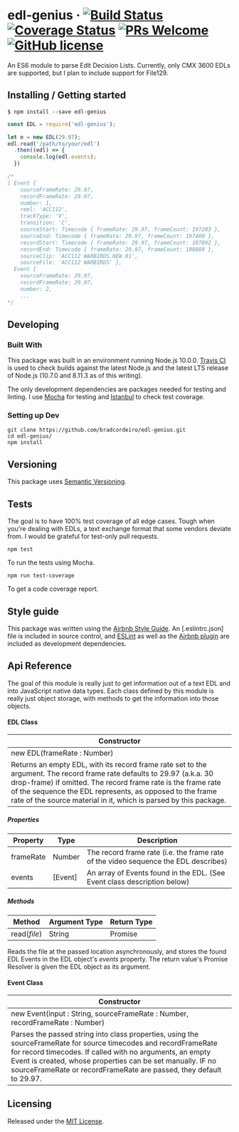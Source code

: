 # edl-genius &middot; [![Build Status](https://img.shields.io/travis/npm/npm/latest.svg?style=flat-square)](https://travis-ci.org/bradcordeiro/edl-genius) [![Coverage Status](https://coveralls.io/repos/github/bradcordeiro/edl-genius/badge.svg?branch=master)](https://coveralls.io/github/bradcordeiro/edl-genius?branch=master) [![PRs Welcome](https://img.shields.io/badge/PRs-welcome-brightgreen.svg?style=flat-square)](http://makeapullrequest.com) [![GitHub license](https://img.shields.io/badge/license-MIT-blue.svg?style=flat-square)](https://github.com/your/your-project/blob/master/LICENSE)

An ES6 module to parse Edit Decision Lists. Currently, only CMX 3600 EDLs are supported, but I plan to include support for File129.

## Installing / Getting started

  ```shell
  $ npm install --save edl-genius
  ```

  ```javascript
  const EDL = require('edl-genius');

  let e = new EDL(29.97);
  edl.read('/path/to/your/edl')
    .then((edl) => {
      console.log(edl.events);
    })

  /*
  [ Event {
      sourceFrameRate: 29.97,
      recordFrameRate: 29.97,
      number: 1,
      reel: 'ACC112',
      trackType: 'V',
      transition: 'C',
      sourceStart: Timecode { frameRate: 29.97, frameCount: 197203 },
      sourceEnd: Timecode { frameRate: 29.97, frameCount: 197400 },
      recordStart: Timecode { frameRate: 29.97, frameCount: 107892 },
      recordEnd: Timecode { frameRate: 29.97, frameCount: 108089 },
      sourceClip: 'ACC112 WARBIRDS.NEW.01',
      sourceFile: 'ACC112 WARBIRDS' },
    Event {
      sourceFrameRate: 29.97,
      recordFrameRate: 29.97,
      number: 2,
      ...
  */
  ```

## Developing

### Built With

This package was built in an environment running Node.js 10.0.0. [Travis CI](https://travis-ci.org/bradcordeiro/edl-genius) is used to check builds against the latest Node.js and the latest LTS release of Node.js (10.7.0 and 8.11.3 as of this writing).

The only development dependencies are packages needed for testing and linting. I use [Mocha](https://mochajs.org) for testing and [Istanbul](https://istanbul.js.org) to check test coverage.

### Setting up Dev

```shell
git clone https://github.com/bradcordeiro/edl-genius.git
cd edl-genius/
npm install
```

## Versioning

This package uses [Semantic Versioning](https://semver.org).

## Tests

The goal is to have 100% test coverage of all edge cases. Tough when you're dealing with EDLs, a text exchange format that some vendors deviate from. I would be grateful for test-only pull requests.

```shell
npm test
```
To run the tests using Mocha.

```shell
npm run test-coverage
```

To get a code coverage report.


## Style guide

This package was written using the [Airbnb Style Guide](https://github.com/airbnb/javascript). An [.eslintrc.json] file is included in source control, and [ESLint](https://eslint.org) as well as the [Airbnb plugin](https://www.npmjs.com/package/eslint-config-airbnb) are included as development dependencies.

## Api Reference

The goal of this module is really just to get information out of a text EDL and into JavaScript native data types. Each class defined by this module is really just object storage, with methods to get the information into those objects.

#### EDL Class

Constructor |
----------- |
new EDL(frameRate : Number) |
Returns an empty EDL, with its record frame rate set to the argument. The record frame rate defaults to 29.97 (a.k.a. 30 drop-frame) if omitted. The record frame rate is the frame rate of the sequence the EDL represents, as opposed to the frame rate of the source material in it, which is parsed by this package. |

##### Properties

Property | Type | Description
------ | ------------- | -----------
frameRate | Number | The record frame rate (i.e. the frame rate of the video sequence the EDL describes)
events | [Event] | An array of Events found in the EDL. (See Event class description below)

##### Methods

Method | Argument Type | Return Type
------ | ------------- | -----------
read(*file*) | String | Promise

Reads the file at the passed location asynchronously, and stores the found EDL Events in the EDL object's *events* property. The return value's Promise Resolver is given the EDL object as its argument.

#### Event Class

Constructor |
----------- |
new Event(input : String, sourceFrameRate : Number, recordFrameRate : Number) |
Parses the passed string into class properties, using the sourceFrameRate for source timecodes and recordFrameRate for record timecodes. If called with no arguments, an empty Event is created, whose properties can be set manually. IF no sourceFrameRate or recordFrameRate are passed, they default to 29.97. |

## Licensing

Released under the [MIT License](https://github.com/bradcordeiro/edl-genius/blob/master/LICENSE).
